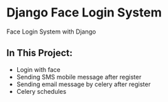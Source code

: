 # Django Face Login System
Face Login System with Django 


## In This Project:
- Login with face
- Sending SMS mobile message after register
- Sending email message by celery after register
- Celery schedules

